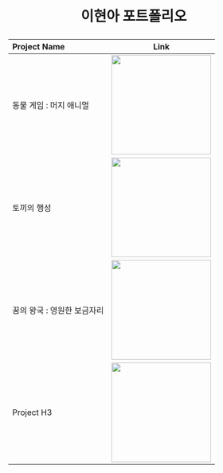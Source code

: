 # <p align="center">이현아 포트폴리오</p>

<div align="center">
  
|Project Name|Link|
|:--|:--:|
|동물 게임 : 머지 애니멀|[<img src="https://github.com/gusdk337/AnimalGameResult/assets/51481890/e3d18a6d-008b-4106-90f3-b923aa9a54fc" width="200">](https://github.com/gusdk337/AnimalGameResult)|
|토끼의 행성|[<img src="https://github.com/gusdk337/gusdk337/assets/51481890/7504e638-61f1-47fb-892f-5ad30facc9d2" width="200">](https://github.com/gusdk337/RabbitPlanetResult)|
|꿈의 왕국 : 영원한 보금자리|[<img src="https://github.com/gusdk337/gusdk337/assets/51481890/2b4e0e07-25d2-4157-b42f-4f375ad1b714" width="200">](https://github.com/gusdk337/KingdomOfDreamsResult)|
|Project H3|[<img src="https://github.com/gusdk337/gusdk337/assets/51481890/c9bde27a-7a4f-4b3d-bf21-304a050f32e7" width="200">](https://github.com/gusdk337/ProjectH3Result)|

</div>
